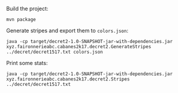 Build the project:

```
mvn package
```

Generate stripes and export them to `colors.json`:

```
java -cp target/decret2-1.0-SNAPSHOT-jar-with-dependencies.jar xyz.faironnerieabc.cabanes2k17.decret2.GenerateStripes ../decret/decret1517.txt colors.json
```

Print some stats:

```
java -cp target/decret2-1.0-SNAPSHOT-jar-with-dependencies.jar xyz.faironnerieabc.cabanes2k17.decret2.Stripes ../decret/decret1517.txt
```
